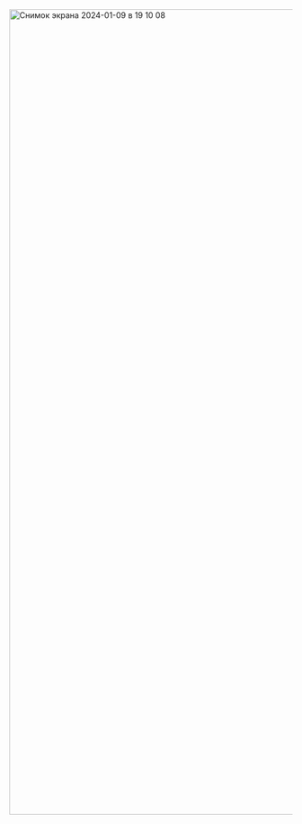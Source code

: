 <img width="1431" alt="Снимок экрана 2024-01-09 в 19 10 08" src="https://github.com/ArsenyiPopov/blockchain_project/assets/103963781/afbd0286-34e9-4efd-ac40-7ef5111270b8">
